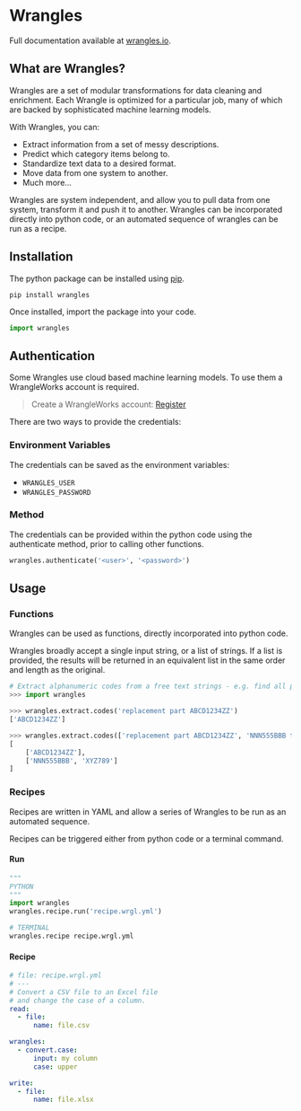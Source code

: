 # Wrangles

Full documentation available at [wrangles.io](https://wrangles.io/python).

## What are Wrangles?

Wrangles are a set of modular transformations for data cleaning and enrichment. Each Wrangle is optimized for a particular job, many of which are backed by sophisticated machine learning models.

With Wrangles, you can:
- Extract information from a set of messy descriptions.
- Predict which category items belong to.
- Standardize text data to a desired format.
- Move data from one system to another.
- Much more...

Wrangles are system independent, and allow you to pull data from one system, transform it and push it to another. Wrangles can be incorporated directly into python code, or an automated sequence of wrangles can be run as a recipe.

## Installation

The python package can be installed using [pip](https://pip.pypa.io/en/stable/getting-started/).

```shell
pip install wrangles
```

Once installed, import the package into your code.
```python
import wrangles
```

## Authentication
Some Wrangles use cloud based machine learning models. To use them a WrangleWorks account is required.

> Create a WrangleWorks account: [Register](https://sso.wrangle.works/auth/realms/wrwx/protocol/openid-connect/registrations?client_id=account&response_type=code&scope=openid%20email&redirect_uri=https://sso.wrangle.works/auth/realms/wrwx/account/#/)

There are two ways to provide the credentials:

### Environment Variables
The credentials can be saved as the environment variables:

- `WRANGLES_USER`
- `WRANGLES_PASSWORD`

### Method
The credentials can be provided within the python code using the authenticate method, prior to calling other functions.
```python
wrangles.authenticate('<user>', '<password>')
```

## Usage

### Functions

Wrangles can be used as functions, directly incorporated into python code.

Wrangles broadly accept a single input string, or a list of strings. If a list is provided, the results will be returned in an equivalent list in the same order and length as the original.

```python
# Extract alphanumeric codes from a free text strings - e.g. find all part numbers in a set of product description
>>> import wrangles

>>> wrangles.extract.codes('replacement part ABCD1234ZZ')
['ABCD1234ZZ']

>>> wrangles.extract.codes(['replacement part ABCD1234ZZ', 'NNN555BBB this one has two XYZ789'])
[
    ['ABCD1234ZZ'],
    ['NNN555BBB', 'XYZ789']
]
```

### Recipes

Recipes are written in YAML and allow a series of Wrangles to be run as an automated sequence.

Recipes can be triggered either from python code or a terminal command.
#### Run
```python
"""
PYTHON
"""
import wrangles
wrangles.recipe.run('recipe.wrgl.yml')
```
```bash
# TERMINAL
wrangles.recipe recipe.wrgl.yml
```
#### Recipe
```yaml
# file: recipe.wrgl.yml
# ---
# Convert a CSV file to an Excel file
# and change the case of a column.
read:
  - file:
      name: file.csv

wrangles:
  - convert.case:
      input: my column
      case: upper

write:
  - file:
      name: file.xlsx
```
